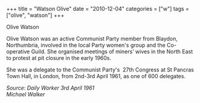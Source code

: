 +++
title = "Watson Olive"
date = "2010-12-04"
categories = ["w"]
tags = ["olive", "watson"]
+++

Olive Watson

Olive Watson was an active Communist Party member from Blaydon, Northumbria, involved in the local Party women's group and the Co-operative Guild. She organised meetings of miners’ wives in the North East to protest at pit closure in the early 1960s.

She was a delegate to the Communist Party's  27th Congress at St Pancras Town Hall, in London, from 2nd-3rd April 1961, as one of 600 delegates.

  
_Source: Daily Worker 3rd April 1961  
Michael Walker_
